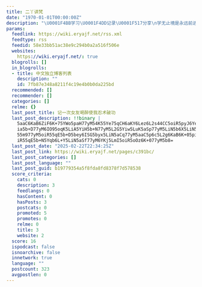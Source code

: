 ```yaml
---
title: 二丫讲梵
date: "1970-01-01T00:00:00Z"
description: "\U0001F4BB学习\U0001F4DD记录\U0001F517分享\n学无止境是永远前进的基础，跃然纸上是对知识的总结交代，与众分享则是实现价值的最好方式。"
params:
  feedlink: https://wiki.eryajf.net/rss.xml
  feedtype: rss
  feedid: 58e33bb51ac38e9c294b0a2a516f506e
  websites:
    https://wiki.eryajf.net/: true
  blogrolls: []
  in_blogrolls:
  - title: 中文独立博客列表
    description: ""
    id: 7fb87e348a8211f4c19e4b0b0da225bd
  recommended: []
  recommender: []
  categories: []
  relme: {}
  last_post_title: 记一次女友喝醉使我忍术破功
  last_post_description: !!binary |
    5aaC6KaB6ZiF6K+75YWo5paH77yM54K55Ye75qCH6aKY6Lez6L2s44CC5oiR5pyJ6YeR5Y
    ia5b+D77yM6IO95oqK5LiA5YiH5b+N77yM5L2G5Yiw5LuK5aSp77yM5LiN5b6X5LiN5Z2m
    55m977yM5oiR55qE5b+D5bey6ISG5byx5LiN5aCq77yM5aaC5p6c5L2g6KaB6K+05piv5o
    iR55qE5b+N5Yqb6L+Y5LiN5aSf77yM6YKj5LmI5oiR5oOz6K+077yM5b8=
  last_post_date: "2025-02-22T22:34:25Z"
  last_post_link: https://wiki.eryajf.net/pages/c391bc/
  last_post_categories: []
  last_post_language: ""
  last_post_guid: b19779354a5f8fda8fd8378f7d578538
  score_criteria:
    cats: 0
    description: 3
    feedlangs: 0
    hasContent: 0
    hasPosts: 3
    postcats: 0
    promoted: 5
    promotes: 0
    relme: 0
    title: 3
    website: 2
  score: 16
  ispodcast: false
  isnoarchive: false
  innetwork: true
  language: ""
  postcount: 323
  avgpostlen: 0
---
```

